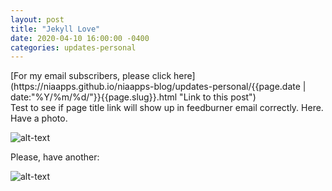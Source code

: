 ```yaml
---
layout: post
title: "Jekyll Love"
date: 2020-04-10 16:00:00 -0400
categories: updates-personal
---
```

<!-- Need to copy/paste to each post: -->
<div class="feed" markdown="1">
 [For my email subscribers, please click here](https://niaapps.github.io/niaapps-blog/updates-personal/{{page.date | date:"%Y/%m/%d/"}}{{page.slug}}.html "Link to this post")
</div>
Test to see if page title link will show up in feedburner email correctly.
Here. Have a photo.

![alt-text](https://media.giphy.com/media/yZWsMXuXP9e5a/giphy.gif "Gon and Killua")

Please, have another:

![alt-text](https://thumbs.gfycat.com/ReadyUnselfishHornet-size_restricted.gif "Baby Sidon")

